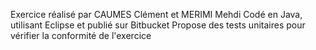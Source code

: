 Exercice réalisé par CAUMES Clément et MERIMI Mehdi
Codé en Java, utilisant Eclipse et publié sur Bitbucket
Propose des tests unitaires pour vérifier la conformité de l'exercice
